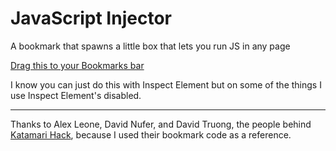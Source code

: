 # JavaScript Injector
A bookmark that spawns a little box that lets you run JS in any page

<a href="javascript:var%20d=document;var i=d.createElement('script');i.src='https://grosserly.github.io/js-inject/injector.js';d.body.appendChild(i);void(0);">Drag this to your Bookmarks bar</a>

I know you can just do this with Inspect Element but on some of the things I use Inspect Element's disabled.

---

Thanks to Alex Leone, David Nufer, and David Truong, the people behind [Katamari Hack](http://kathack.com/), because I used their bookmark code as a reference.
